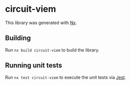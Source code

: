 # circuit-viem

This library was generated with [Nx](https://nx.dev).

## Building

Run `nx build circuit-viem` to build the library.

## Running unit tests

Run `nx test circuit-viem` to execute the unit tests via [Jest](https://jestjs.io).
